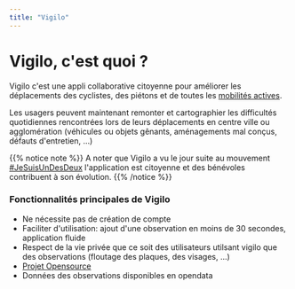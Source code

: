 ```yaml
---
title: "Vigilo"
---
```


# Vigilo, c'est quoi ?

Vigilo c'est une appli collaborative citoyenne pour améliorer les déplacements des cyclistes, des
piétons et de toutes les [mobilités actives](https://fr.wikipedia.org/wiki/Mobilit%C3%A9_active).

Les usagers peuvent maintenant remonter et cartographier les difficultés quotidiennes
rencontrées lors de leurs déplacements en centre ville ou agglomération (véhicules ou objets gênants,
aménagements mal conçus, défauts d'entretien, …)

{{% notice note %}}
A noter que Vigilo a vu le jour suite au mouvement [#JeSuisUnDesDeux](http://www.jesuisundesdeux.org/portfolio/articles-de-presses/) l'application est citoyenne et des bénévoles contribuent à son évolution.
{{% /notice %}}


### Fonctionnalités principales de Vigilo

* Ne nécessite pas de création de compte
* Faciliter d'utilisation: ajout d'une observation en moins de 30 secondes, application fluide
* Respect de la vie privée que ce soit des  utilisateurs utilsant vigilo que des observations (floutage des plaques, des visages, ...)
* [Projet Opensource](https://github.com/jesuisundesdeux)
* Données des observations disponibles en opendata
